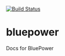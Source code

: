 [![Build Status](https://travis-ci.org/ModDocs/bluepower.svg?branch=master)](https://travis-ci.org/ModDocs/bluepower)
# bluepower
Docs for BluePower
